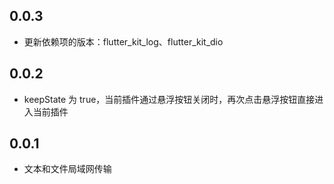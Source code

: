 ## 0.0.3

* 更新依赖项的版本：flutter_kit_log、flutter_kit_dio

## 0.0.2

* keepState 为 true，当前插件通过悬浮按钮关闭时，再次点击悬浮按钮直接进入当前插件

## 0.0.1

* 文本和文件局域网传输